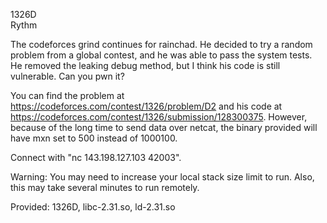 1326D  
Rythm

The codeforces grind continues for rainchad. He decided to try a random problem from a global contest, and he was able to pass the system tests. He removed the leaking debug method, but I think his code is still vulnerable. Can you pwn it?

You can find the problem at https://codeforces.com/contest/1326/problem/D2 and his code at https://codeforces.com/contest/1326/submission/128300375. However, because of the long time to send data over netcat, the binary provided will have mxn set to 500 instead of 1000100.

Connect with "nc 143.198.127.103 42003".

Warning: You may need to increase your local stack size limit to run. Also, this may take several minutes to run remotely.

Provided: 1326D, libc-2.31.so, ld-2.31.so
